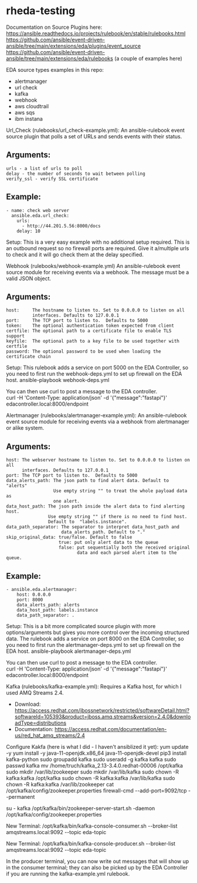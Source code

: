 # rheda-testing

Documentation on Source Plugins here:
https://ansible.readthedocs.io/projects/rulebook/en/stable/rulebooks.html
https://github.com/ansible/event-driven-ansible/tree/main/extensions/eda/plugins/event_source
https://github.com/ansible/event-driven-ansible/tree/main/extensions/eda/rulebooks (a couple of examples here)

EDA source types examples in this repo:
- alertmanager
- url check
- kafka
- webhook
- aws cloudtrail
- aws sqs
- ibm instana


Url_Check (rulebooks/url_check-example.yml):
An ansible-rulebook event source plugin that polls a set of URLs and sends
events with their status.

Arguments:
---------
    urls - a list of urls to poll
    delay - the number of seconds to wait between polling
    verify_ssl - verify SSL certificate

Example:
-------
    - name: check web server
      ansible.eda.url_check:
        urls:
          - http://44.201.5.56:8000/docs
        delay: 10

Setup:
This is a very easy example with no additional setup required.  This is an outbound request so no firewall ports are required.  Give it a/multiple urls to check and it will go check them at the delay specified.



Webhook (rulebooks/webhook-example.yml)
An ansible-rulebook event source module for receiving events via a webhook.
The message must be a valid JSON object.

Arguments:
---------
    host:     The hostname to listen to. Set to 0.0.0.0 to listen on all
              interfaces. Defaults to 127.0.0.1
    port:     The TCP port to listen to.  Defaults to 5000
    token:    The optional authentication token expected from client
    certfile: The optional path to a certificate file to enable TLS support
    keyfile:  The optional path to a key file to be used together with certfile
    password: The optional password to be used when loading the certificate chain

Setup:
This rulebook adds a service on port 5000 on the EDA Controller, so you need to first run the webhook-deps.yml to set up firewall on the EDA host. 
  ansible-playbook webhook-deps.yml

You can then use curl to post a message to the EDA controller.\
curl -H 'Content-Type: application/json' -d '{"message":"fastapi"}' edacontroller.local:8000/endpoint



Alertmanager (rulebooks/alertmanager-example.yml):
An ansible-rulebook event source module for receiving events via a webhook from
alertmanager or alike system.

Arguments:
---------
    host: The webserver hostname to listen to. Set to 0.0.0.0 to listen on all
          interfaces. Defaults to 127.0.0.1
    port: The TCP port to listen to.  Defaults to 5000
    data_alerts_path: The json path to find alert data. Default to "alerts"
                      Use empty string "" to treat the whole payload data as
                      one alert.
    data_host_path: The json path inside the alert data to find alerting host.
                    Use empty string "" if there is no need to find host.
                    Default to  "labels.instance".
    data_path_separator: The separator to interpret data_host_path and
                         data_alerts_path. Default to "."
    skip_original_data: true/false. Default to false
                        true: put only alert data to the queue
                        false: put sequentially both the received original
                               data and each parsed alert item to the queue.

Example:
-------
    - ansible.eda.alertmanager:
        host: 0.0.0.0
        port: 8000
        data_alerts_path: alerts
        data_host_path: labels.instance
        data_path_separator: .


Setup:
This is a bit more complicated source plugin with more options/arguments but gives you more control over the incoming structured data.  The rulebook adds a service on port 8000 on the EDA Controller, so you need to first run the alertmanager-deps.yml to set up firewall on the EDA host. 
  ansible-playbook alertmanager-deps.yml

You can then use curl to post a message to the EDA controller.\
curl -H 'Content-Type: application/json' -d '{"message":"fastapi"}' edacontroller.local:8000/endpoint



Kafka (rulebooks/kafka-example.yml):
Requires a Kafka host, for which I used AMQ Streams 2.4.
- Download: https://access.redhat.com/jbossnetwork/restricted/softwareDetail.html?softwareId=105393&product=jboss.amq.streams&version=2.4.0&downloadType=distributions
- Documentation: https://access.redhat.com/documentation/en-us/red_hat_amq_streams/2.4

Configure Kakfa (here is what I did - I haven't ansiblized it yet):
yum update -y
yum install -y java-11-openjdk.x86_64 java-11-openjdk-devel
pip3 install kafka-python
sudo groupadd kafka
sudo useradd -g kafka kafka
sudo passwd kafka
mv /home/truch/kafka_2.13-3.4.0.redhat-00006 /opt/kafka
sudo mkdir /var/lib/zookeeper
sudo mkdir /var/lib/kafka
sudo chown -R kafka:kafka /opt/kafka
sudo chown -R kafka:kafka /var/lib/kafka
sudo chown -R kafka:kafka /var/lib/zookeeper
cat /opt/kafka/config/zookeeper.properties
firewall-cmd --add-port=9092/tcp --permanent

su - kafka
/opt/kafka/bin/zookeeper-server-start.sh -daemon /opt/kafka/config/zookeeper.properties

New Terminal:
/opt/kafka/bin/kafka-console-consumer.sh --broker-list amqstreams.local:9092 --topic eda-topic

New Terminal:
/opt/kafka/bin/kafka-console-producer.sh --broker-list amqstreams.local:9092 --topic eda-topic

In the producer terminal, you can now write out messages that will show up in the consumer terminal; they can also be picked
up by the EDA Controller if you are running the kafka-example.yml rulebook.

